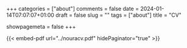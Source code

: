 +++
categories = ["about"]
comments = false
date = 2024-01-14T07:07:07+01:00
draft = false
slug = ""
tags = ["about"]
title = "CV"

showpagemeta = false
+++

{{< embed-pdf url="../nouracv.pdf" hidePaginator="true" >}}